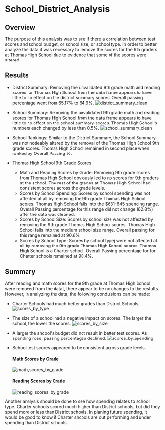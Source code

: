 # School_District_Analysis
## Overview 
The purpose of this analysis was to see if there a correlation between test scores and school budget, or school size, or school type.  In order to better analyze the data it was necessary to remove the scores for the 9th graders at Thomas High School due to evidence that some of the scores were altered. 
## Results
* District Summary: Removing the unvalidated 9th grade math and reading scores for Thomas High School from the data frame appears to have little to no effect on the district summary scores. Overall passing percentage went from 65.17% to 64.9%.
![district_summary_clean](https://user-images.githubusercontent.com/106352711/177390069-c8f0b2bb-1fab-4103-8f3a-04e70e614fb6.png)

* School Summary: Removing the unvalidated 9th grade math and reading scores for Thomas High School from the data frame appears to have little to no effect on the school summary scores.  Thomas High School's numbers each changed by less than 0.5%.
![school_summary_clean](https://user-images.githubusercontent.com/106352711/177390122-bebbd1ab-d693-4d23-bff9-259a7cfe9154.png)


* School Rankings: Similar to the District Summary, the School Summary was not notieably altered by the removal of the Thomas High School 9th grade scores.  Thomas High School remained in second place when ranked by Overall Passing %.

* Thomas High School 9th Grade Scores
  * Math and Reading Scores by Grade: Removing 9th grade scores from Thomas High School obviously led to no scores for 9th graders at the school.  The rest of the grades at Thomas High School had consistent scores across the grade levels.
  * Scores by School Spending: Scores by school spending was not affected at all by removing the 9th grade Thomas High School scores.  Thomas High School falls into the $631-645 spending range.  Overall Passing percentage for this range did not change (62.8%) after the data was cleaned.
  * Scores by School Size: Scores by school size was not affected by removing the 9th grade Thomas High School scores.  Thomas High School falls into the medium school size range.  Overall passing for this range remained at 90.6%
  * Scores by School Type: Scores by school typej were not affected at all by removing the 9th grade Thomas High School scores.  Thomas High School is a Charter school.  Overall Passing percentage for for Charter schools remained at 90.4%. 

## Summary
After reading and math scores for the 9th grade at Thomas High School were removed from the datat, there appear to be no changes to the restults.  However, in analyzing the data, the following condulsions can be made:
* Charter Schools had much better grades than District Schools.
![scores_by_type](https://user-images.githubusercontent.com/106352711/177390255-75c22ab9-49d3-4fae-b233-02fdaa528597.png)

* The size of a school had a negative impact on scores.  The larger the school, the lower the scores.
![scores_by_size](https://user-images.githubusercontent.com/106352711/177390273-058fa69e-50ef-4bde-a090-17d259376c6c.png)

* A larger the shcool's budget did not result in better test scores.  As spending rose, passing percentages declined.
![scores_by_spending](https://user-images.githubusercontent.com/106352711/177390317-8a26824b-a2dd-4754-b230-fe17330c080f.png)

* School test scores appeared to be consistent across grade levels.  
  #### Math Scores by Grade
  ![math_scores_by_grade](https://user-images.githubusercontent.com/106352711/177390331-9333ec6d-c7f3-418a-aec9-938537518734.png)
  #### Reading Scores by Grade
  ![reading_scores_by_grade](https://user-images.githubusercontent.com/106352711/177390355-087377f4-d8dc-4f71-8c50-1aec38ae394e.png)

Another analysis should be done to see how spending relates to school type.  Charter schools scored much higher than District schools, but did they spend more or less than District schools.  In planing future spending, it would be good to know if Charter shcools are out performing and under spending than District schools.

